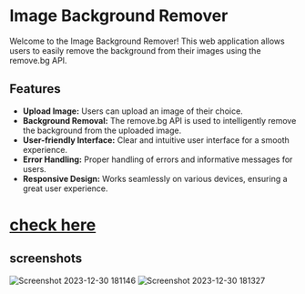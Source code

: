 # Image Background Remover

Welcome to the Image Background Remover! This web application allows users to easily remove the background from their images using the remove.bg API.

## Features

- **Upload Image:** Users can upload an image of their choice.
- **Background Removal:** The remove.bg API is used to intelligently remove the background from the uploaded image.
- **User-friendly Interface:** Clear and intuitive user interface for a smooth experience.
- **Error Handling:** Proper handling of errors and informative messages for users.
- **Responsive Design:** Works seamlessly on various devices, ensuring a great user experience.

# <a href="https://bg-removal.netlify.app/"> check here</a>

## screenshots
![Screenshot 2023-12-30 181146](https://github.com/manishjhacse/image-bg-removal/assets/123859854/96d160a8-84ac-4a15-ac15-08dfac146ef4)
![Screenshot 2023-12-30 181327](https://github.com/manishjhacse/image-bg-removal/assets/123859854/fa42b14c-3f87-4969-a134-0dd4c95cb0db)
